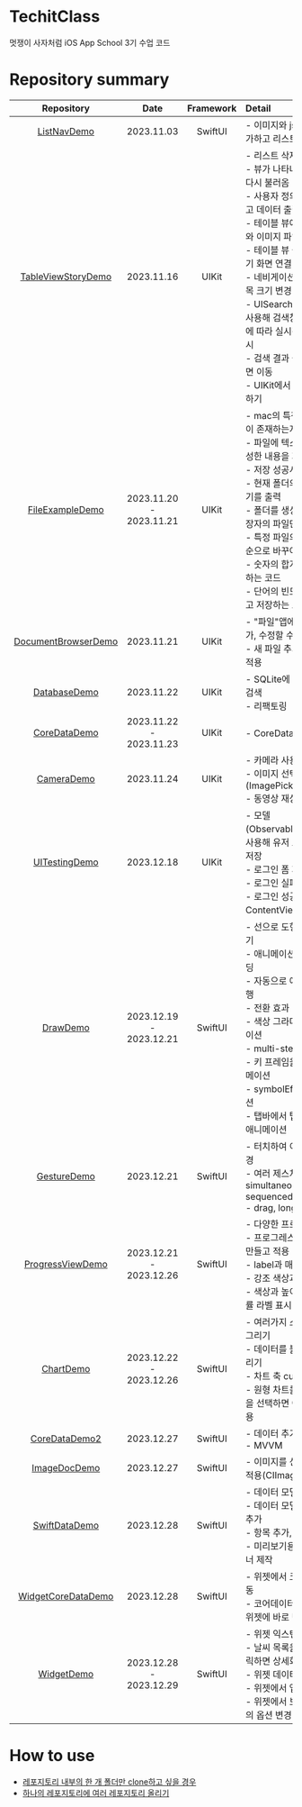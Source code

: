# TechitClass
멋쟁이 사자처럼 iOS App School 3기 수업 코드

# Repository summary
|Repository|Date|Framework|Detail|
|:-:|:-:|:-:|:-|
|[ListNavDemo](/ListNavDemo)|2023.11.03|SwiftUI|- 이미지와 json 파일을 추가하고 리스트에 load|
|[TableViewStoryDemo](/TableViewStoryDemo)|2023.11.16|UIKit|- 리스트 삭제, 순서 바꾸기<br/>- 뷰가 나타나면 데이터를 다시 불러옴<br/>- 사용자 정의 셀을 추가하고 데이터 출력<br/>- 테이블 뷰에 데이터 소스와 이미지 파일 추가<br/>- 테이블 뷰 클릭시 상세보기 화면 연결<br/>- 네비게이션 컨트롤러 제목 크기 변경<br/>- UISearchController를 사용해 검색창 표시, 검색어에 따라 실시간으로 결과 표시<br/>- 검색 결과 클릭시 상세 화면 이동<br/>- UIKit에서 SwiftUI 사용하기|
|[FileExampleDemo](/FileExampleDemo)|2023.11.20 - 2023.11.21|UIKit|- mac의 특정 경로에 파일이 존재하는지 확인<br/>- 파일에 텍스트필드에 작성한 내용을 저장<br/>- 저장 성공시 Alert<br/>- 현재 폴더의 파일명과 크기를 출력<br/>- 폴더를 생성하고 특정 확장자의 파일만 복제<br/>- 특정 파일의 텍스트를 역순으로 바꾸어 저장<br/>- 숫자의 합계와 평균을 구하는 코드<br/>- 단어의 빈도수를 계산하고 저장하는 코드|
|[DocumentBrowserDemo](/DocumentBrowserDemo)|2023.11.21|UIKit|- "파일"앱에 새 파일을 추가, 수정할 수 있다.<br/>- 새 파일 추가할 때 탬플릿 적용|
|[DatabaseDemo](/DatabaseDemp)|2023.11.22|UIKit|- SQLite에 데이터 저장, 검색<br/>- 리팩토링|
|[CoreDataDemo](/CoreDataDemo)|2023.11.22 - 2023.11.23|UIKit|- CoreData에 저장, 삭제|
|[CameraDemo](/CameraDemo)|2023.11.24|UIKit|- 카메라 사용<br/>- 이미지 선택(ImagePickerController)<br/>- 동영상 재상(AVPlayer)|
|[UITestingDemo](/UITestingDemo)|2023.12.18|UIKit|- 모델(ObservableObject)을 사용해 유저 로그인 데이터 저장<br/>- 로그인 폼 제작<br/>- 로그인 실패 테스트<br/>- 로그인 성공 후 ContentView 업데이트|
|[DrawDemo](/DrawDemo)|2023.12.19 - 2023.12.21|SwiftUI|- 선으로 도형과 곡선 그리기<br/>- 애니메이션과 상태 바인딩<br/>- 자동으로 애니메이션 실행<br/>- 전환 효과<br/>- 색상 그라데이트 애니메이션<br/>- multi-step 애니메이션<br/>- 키 프레임을 사용한 애니메이션<br/>- symbolEffect 애니메이션<br/>- 탭바에서 탭을 전환할 때 애니메이션|
|[GestureDemo](/GestureDemo)|2023.12.21|SwiftUI|- 터치하여 이미지 크기 변경<br/>- 여러 제스처를 결합: simultaneously, sequenced<br/>- drag, longPress|
|[ProgressViewDemo](/ProgressViewDemo)|2023.12.21 - 2023.12.26|SwiftUI|- 다양한 프로그레스 뷰<br/>- 프로그레스 뷰 스타일을 만들고 적용<br/>- label과 매개변수 사용<br/>- 강조 색상과 그림자 사용<br/>- 색상과 높이 적용 및 진행률 라벨 표시|
|[ChartDemo](/ChartDemo)|2023.12.22 - 2023.12.26|SwiftUI|- 여러가지 스타일의 차트 그리기<br/>- 데이터를 불러와 차트 그리기<br/>- 차트 축 custom<br/>- 원형 차트를 그리고 영역을 선택하면 애니메이션 적용|
|[CoreDataDemo2](/CoreDataDemo2)|2023.12.27|SwiftUI|- 데이터 추가, 삭제, 검색<br/>- MVVM|
|[ImageDocDemo](/ImageDocDemo)|2023.12.27|SwiftUI|- 이미지를 선택하고 필터 적용(CIImage)|
|[SwiftDataDemo](/SwiftDataDemo)|2023.12.28|SwiftUI|- 데이터 모델 생성<br/>- 데이터 모델을 스키마에 추가<br/>- 항목 추가, 삭제<br/>- 미리보기용 모델 컨테이너 제작|
|[WidgetCoreDataDemo](/WidgetCoreDataDemo)|2023.12.28|SwiftUI|- 위젯에서 코어데이터 연동<br/>- 코어데이터 변경 사항을 위젯에 바로 반영|
|[WidgetDemo](/WidgetDemo)|2023.12.28 - 2023.12.29|SwiftUI|- 위젯 익스텐션 추가하기<br/>- 날씨 목록을 생성하고 클릭하면 상세화면으로 연결<br/>- 위젯 데이터 추가<br/>- 위젯에서 앱 딥링크 사용<br/>- 위젯에서 보여지는 내용의 옵션 변경(도시 변경)|

# How to use
- [레포지토리 내부의 한 개 폴더만 clone하고 싶을 경우](https://think-tech.tistory.com/22)
- [하나의 레포지토리에 여러 레포지토리 올리기](https://velog.io/@049494/%ED%95%98%EB%82%98%EC%9D%98-%EB%A6%AC%ED%8F%AC%EC%A7%80%ED%86%A0%EB%A6%AC%EC%97%90-%EC%97%AC%EB%9F%AC-%ED%94%84%EB%A1%9C%EC%A0%9D%ED%8A%B8-%EC%98%AC%EB%A6%AC%EA%B8%B0)
